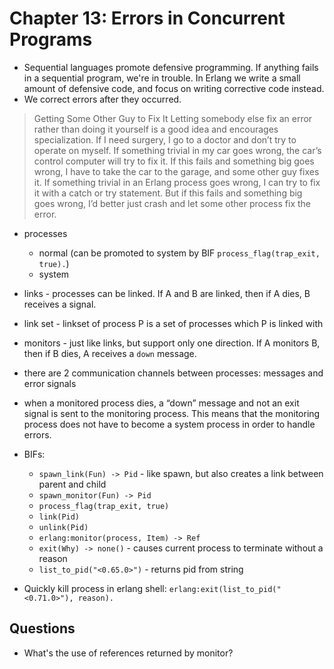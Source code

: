 # Chapter 13: Errors in Concurrent Programs

- Sequential languages promote defensive programming. If anything fails in a sequential program, we're in trouble. In Erlang we write a small amount of defensive code, and focus on writing corrective code instead.
- We correct errors after they occurred.

> Getting Some Other Guy to Fix It
  Letting somebody else fix an error rather than doing it yourself is a good idea and
  encourages specialization. If I need surgery, I go to a doctor and don’t try to operate
  on myself.
  If something trivial in my car goes wrong, the car’s control computer will try to fix it.
  If this fails and something big goes wrong, I have to take the car to the garage, and
  some other guy fixes it.
  If something trivial in an Erlang process goes wrong, I can try to fix it with a catch or
  try statement. But if this fails and something big goes wrong, I’d better just crash and
  let some other process fix the error.
  
- processes
    - normal (can be promoted to system by BIF `process_flag(trap_exit, true).`)
    - system
- links - processes can be linked. If A and B are linked, then if A dies, B receives a signal.
- link set - linkset of process P is a set of processes which P is linked with
- monitors - just like links, but support only one direction. If A monitors B, then if B dies, A receives a `down` message.
- there are 2 communication channels between processes: messages and error signals
- when a monitored process dies, a “down” message and not an exit signal
  is sent to the monitoring process. This means that the monitoring process
  does not have to become a system process in order to handle errors.
  
- BIFs:
    - `spawn_link(Fun) -> Pid` - like spawn, but also creates a link between parent and child
    - `spawn_monitor(Fun) -> Pid`
    - `process_flag(trap_exit, true)`
    - `link(Pid)`
    - `unlink(Pid)`
    - `erlang:monitor(process, Item) -> Ref`
    - `exit(Why) -> none()` - causes current process to terminate without a reason
    - `list_to_pid("<0.65.0>")` - returns pid from string
    
- Quickly kill process in erlang shell: `erlang:exit(list_to_pid("<0.71.0>"), reason).`

## Questions

- What's the use of references returned by monitor?
